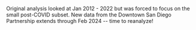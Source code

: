 Original analysis looked at Jan 2012 - 2022 but was forced to focus on the small post-COVID subset. New data from the Downtown San Diego Partnership extends through Feb 2024 -- time to reanalyze!

